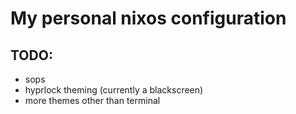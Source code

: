 # My personal nixos configuration

## TODO:
- sops
- hyprlock theming (currently a blackscreen)
- more themes other than terminal
